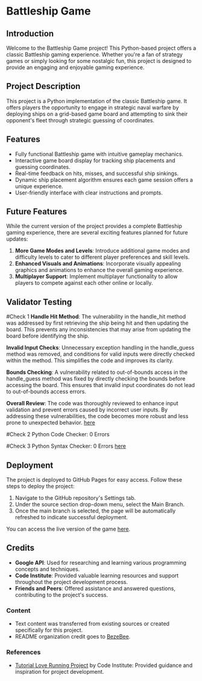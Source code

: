 # Battleship Game

## Introduction
Welcome to the Battleship Game project! This Python-based project offers a classic Battleship gaming experience. Whether you're a fan of strategy games or simply looking for some nostalgic fun, this project is designed to provide an engaging and enjoyable gaming experience.

## Project Description
This project is a Python implementation of the classic Battleship game. It offers players the opportunity to engage in strategic naval warfare by deploying ships on a grid-based game board and attempting to sink their opponent's fleet through strategic guessing of coordinates.

## Features
- Fully functional Battleship game with intuitive gameplay mechanics.
- Interactive game board display for tracking ship placements and guessing coordinates.
- Real-time feedback on hits, misses, and successful ship sinkings.
- Dynamic ship placement algorithm ensures each game session offers a unique experience.
- User-friendly interface with clear instructions and prompts.

## Future Features
While the current version of the project provides a complete Battleship gaming experience, there are several exciting features planned for future updates:
1. **More Game Modes and Levels**: Introduce additional game modes and difficulty levels to cater to different player preferences and skill levels.
2. **Enhanced Visuals and Animations**: Incorporate visually appealing graphics and animations to enhance the overall gaming experience.
3. **Multiplayer Support**: Implement multiplayer functionality to allow players to compete against each other online or locally.

## Validator Testing

#Check 1
**Handle Hit Method**: The vulnerability in the handle_hit method was addressed by first retrieving the ship being hit and then updating the board. This prevents any inconsistencies that may arise from updating the board before identifying the ship.

**Invalid Input Checks**: Unnecessary exception handling in the handle_guess method was removed, and conditions for valid inputs were directly checked within the method. This simplifies the code and improves its clarity.

**Bounds Checking**: A vulnerability related to out-of-bounds access in the handle_guess method was fixed by directly checking the bounds before accessing the board. This ensures that invalid input coordinates do not lead to out-of-bounds access errors.

**Overall Review**: The code was thoroughly reviewed to enhance input validation and prevent errors caused by incorrect user inputs. By addressing these vulnerabilities, the code becomes more robust and less prone to unexpected behavior.
[here](https://www.clouddefense.ai/tools/code-checker/python)

#Check 2
Python Code Checker: 0 Errors

#Check 3
Python Syntax Checker: 0 Errors [here](https://extendsclass.com/python-tester.html)

## Deployment
The project is deployed to GitHub Pages for easy access. Follow these steps to deploy the project:
1. Navigate to the GitHub repository's Settings tab.
2. Under the source section drop-down menu, select the Main Branch.
3. Once the main branch is selected, the page will be automatically refreshed to indicate successful deployment.

You can access the live version of the game [here](https://github.com/your-github-username/battleship-game).

## Credits
- **Google API**: Used for researching and learning various programming concepts and techniques.
- **Code Institute**: Provided valuable learning resources and support throughout the project development process.
- **Friends and Peers**: Offered assistance and answered questions, contributing to the project's success.

### Content
- Text content was transferred from existing sources or created specifically for this project.
- README organization credit goes to [BezeBee](https://github.com/bezebee/My-First-Project/blob/main/README.md).

### References
- [Tutorial Love Running Project](https://code-institute-org.github.io/love-running-2.0/index.html) by Code Institute: Provided guidance and inspiration for project development.
